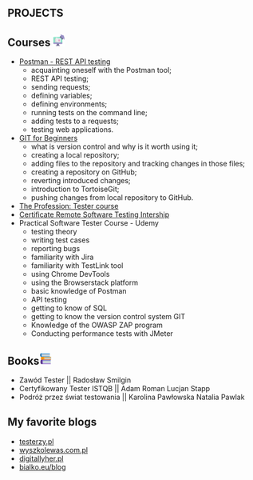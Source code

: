 ## **PROJECTS**

## **Courses** ![Alt text](elearning.png)

- [Postman - REST API testing](https://www.udemy.com/certificate/UC-23a52995-514f-4c0f-86eb-213f89f1512b/)
  - acquainting oneself with the Postman tool;
  - REST API testing;
  - sending requests;
  - defining variables;
  - defining environments;
  - running tests on the command line;
  - adding tests to a requests;
  - testing web applications.
- [GIT for Beginners](https://www.udemy.com/certificate/UC-abccd7f4-638d-49a3-9534-c0227cfbde4f/)
  - what is version control and why is it worth using it;
  - creating a local repository;
  - adding files to the repository and tracking changes in those files;
  - creating a repository on GitHub;
  - reverting introduced changes;
  - introduction to TortoiseGit;
  - pushing changes from local repository to GitHub.
- [The Profession: Tester course](http://edu.ittraining.pl/pokaz_dyplom/en/8549)
- [Certificate Remote Software Testing Intership](http://edu.ittraining.pl/pokaz_dyplom/en/8730)
- Practical Software Tester Course - Udemy
  - testing theory
  - writing test cases
  - reporting bugs
  - familiarity with Jira
  - familiarity with TestLink tool
  - using Chrome DevTools
  - using the Browserstack platform
  - basic knowledge of Postman
  - API testing
  - getting to know of SQL
  - getting to know the version control system GIT
  - Knowledge of the OWASP ZAP program
  - Conducting performance tests with JMeter

## **Books**![Alt text](books.png)

- Zawód Tester || Radosław Smilgin
- Certyfikowany Tester ISTQB || Adam Roman Lucjan Stapp
- Podróż przez świat testowania || Karolina Pawłowska Natalia Pawlak

## **My favorite blogs**

- [testerzy.pl](https://testerzy.pl/)
- [wyszkolewas.com.pl](https://www.wyszkolewas.com.pl/)
- [digitallyher.pl](https://digitallyher.pl/)
- [bialko.eu/blog](https://bialko.eu/blog/)
